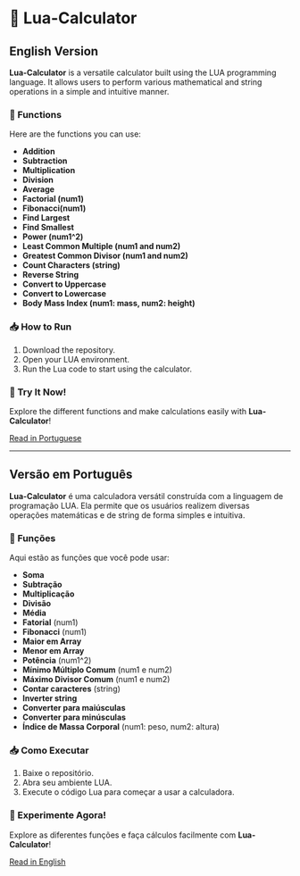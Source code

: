 # 🧮 Lua-Calculator

## English Version
**Lua-Calculator** is a versatile calculator built using the LUA programming language. It allows users to perform various mathematical and string operations in a simple and intuitive manner.

### 🔢 Functions
Here are the functions you can use:
- **Addition**
- **Subtraction**
- **Multiplication**
- **Division**
- **Average**
- **Factorial (num1)**
- **Fibonacci(num1)**
- **Find Largest**
- **Find Smallest**
- **Power (num1^2)**
- **Least Common Multiple (num1 and num2)**
- **Greatest Common Divisor (num1 and num2)**
- **Count Characters (string)**
- **Reverse String**
- **Convert to Uppercase**
- **Convert to Lowercase**
- **Body Mass Index (num1: mass, num2: height)**

### 📥 How to Run
1. Download the repository.
2. Open your LUA environment.
3. Run the Lua code to start using the calculator.

### 🎉 Try It Now!
Explore the different functions and make calculations easily with **Lua-Calculator**!

[Read in Portuguese](#versão-em-português)

---

## Versão em Português
**Lua-Calculator** é uma calculadora versátil construída com a linguagem de programação LUA. Ela permite que os usuários realizem diversas operações matemáticas e de string de forma simples e intuitiva.

### 🔢 Funções
Aqui estão as funções que você pode usar:
- **Soma**
- **Subtração**
- **Multiplicação**
- **Divisão**
- **Média**
- **Fatorial** (num1)
- **Fibonacci** (num1)
- **Maior em Array**
- **Menor em Array**
- **Potência** (num1^2)
- **Mínimo Múltiplo Comum** (num1 e num2)
- **Máximo Divisor Comum** (num1 e num2)
- **Contar caracteres** (string)
- **Inverter string**
- **Converter para maiúsculas**
- **Converter para minúsculas**
- **Índice de Massa Corporal** (num1: peso, num2: altura)

### 📥 Como Executar
1. Baixe o repositório.
2. Abra seu ambiente LUA.
3. Execute o código Lua para começar a usar a calculadora.

### 🎉 Experimente Agora!
Explore as diferentes funções e faça cálculos facilmente com **Lua-Calculator**!

[Read in English](#english-version)
